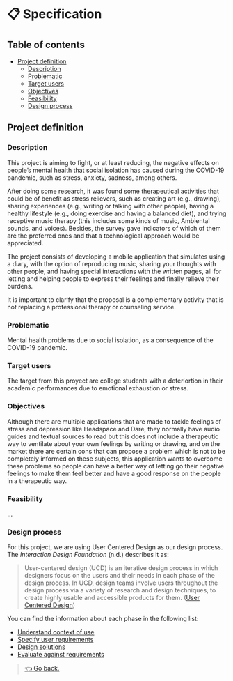 # 📋 Specification

## Table of contents

- [Project definition](#project-definition)
  - [Description](#description)
  - [Problematic](#problematic)
  - [Target users](#target-users)
  - [Objectives](#objectives)
  - [Feasibility](#feasibility)
  - [Design process](#design-process)

## Project definition

### Description

This project is aiming to fight, or at least reducing, the negative effects on people’s mental health that social isolation has caused during the COVID-19 pandemic, such as stress, anxiety, sadness, among others.

After doing some research, it was found some therapeutical activities that could be of benefit as stress relievers, such as creating art (e.g., drawing), sharing experiences (e.g., writing or talking with other people), having a healthy lifestyle (e.g., doing exercise and having a balanced diet), and trying receptive music therapy (this includes some kinds of music, Ambiental sounds, and voices). Besides, the survey gave indicators of which of them are the preferred ones and that a technological approach would be appreciated.

The project consists of developing a mobile application that simulates using a diary, with the option of reproducing music, sharing your thoughts with other people, and having special interactions with the written pages, all for letting and helping people to express their feelings and finally relieve their burdens.

It is important to clarify that the proposal is a complementary activity that is not replacing a professional therapy or counseling service.

### Problematic

Mental health problems due to social isolation, as a consequence of the COVID-19 pandemic.

### Target users

The target from this proyect are college students with a deteriortion in their academic performances due to emotional exhaustion or stress.

### Objectives

Although there are multiple applications that are made to tackle feelings of stress and depression like Headspace and Dare, they normally have audio guides and textual sources to read but this does not include a therapeutic way to ventilate about your own feelings by writing or drawing, and on the market there are certain cons that can propose a problem which is not to be completely informed on these subjects, this application wants to overcome these problems so people can have a better way of letting go their negative feelings to make them feel better and have a good response on the people in a therapeutic way.

### Feasibility

...

### Design process

For this project, we are using User Centered Design as our design process. The _Interaction Design Foundation_ (n.d.) describes it as:

> User-centered design (UCD) is an iterative design process in which designers focus on the users and their needs in each phase of the design process. In UCD, design teams involve users throughout the design process via a variety of research and design techniques, to create highly usable and accessible products for them. ([User Centered Design](<https://www.interaction-design.org/literature/topics/user-centered-design#:~:text=User%2Dcentered%20design%20(UCD),and%20accessible%20products%20for%20them>))

You can find the information about each phase in the following list:

- [Understand context of use](./ucd/understand_context.md)
- [Specify user requirements](./ucd/specify_requirements.md)
- [Design solutions](./ucd/design_solutions.md)
- [Evaluate against requirements](./ucd/evaluate.md)

> [👈 Go back.](./index.md)
